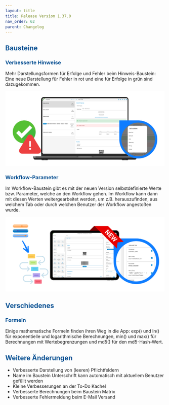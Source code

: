 ```yaml
---
layout: title
title: Release Version 1.37.0
nav_order: 62
parent: Changelog
---
```


## <span style="color:#0b5394">**Bausteine**</span>

### <span style="color:#0b5394">**Verbesserte Hinweise**</span>

Mehr Darstellungsformen für Erfolge und Fehler beim Hinweis-Baustein: Eine neue Darstellung für Fehler in rot und eine für Erfolge in grün sind dazugekommen.

![improved-hints](\assets\changelog\1-37\improved-hints.png 'improved-hints')

### <span style="color:#0b5394">**Workflow-Parameter**</span>

Im Workflow-Baustein gibt es mit der neuen Version selbstdefinierte Werte bzw. Parameter, welche an den Workflow gehen. Im Workflow kann dann mit diesen Werten weitergearbeitet werden, um z.B. herauszufinden, aus welchem Tab oder durch welchen Benutzer der Workflow angestoßen wurde.

![workflow-parameters](\assets\changelog\1-37\workflow-parameters.png 'workflow-parameters')

## <span style="color:#0b5394">**Verschiedenes**</span>

### <span style="color:#0b5394">**Formeln**</span>

Einige mathematische Formeln finden ihren Weg in die App: exp() und ln() für exponentielle und logarithmische Berechnungen, min() und max() für Berechnungen mit Wertebegrenzungen und md5() für den md5-Hash-Wert.

## <span style="color:#0b5394">**Weitere Änderungen**</span>

-   Verbesserte Darstellung von (leeren) Pflichtfeldern
-   Name im Baustein Unterschrift kann automatisch mit aktuellem Benutzer gefüllt werden
-   Kleine Verbesserungen an der To-Do Kachel
-   Verbesserte Berechnungen beim Baustein Matrix
-   Verbesserte Fehlermeldung beim E-Mail Versand
